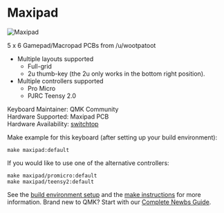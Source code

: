 # Maxipad

![Maxipad](https://images.bigcartel.com/product_images/193297217/product_image.jpg)

5 x 6 Gamepad/Macropad PCBs from /u/wootpatoot

- Multiple layouts supported
  - Full-grid
  - 2u thumb-key (the 2u only works in the bottom right position).
- Multiple controllers supported
  - Pro Micro
  - PJRC Teensy 2.0

Keyboard Maintainer: QMK Community  
Hardware Supported: Maxipad PCB  
Hardware Availability: [switchtop](http://www.switchtop.com/product/gamepad-macropad-pcbs)

Make example for this keyboard (after setting up your build environment):

    make maxipad:default

If you would like to use one of the alternative controllers:

    make maxipad/promicro:default
    make maxipad/teensy2:default

See the [build environment setup](https://docs.qmk.fm/#/getting_started_build_tools) and the [make instructions](https://docs.qmk.fm/#/getting_started_make_guide) for more information. Brand new to QMK? Start with our [Complete Newbs Guide](https://docs.qmk.fm/#/newbs).
